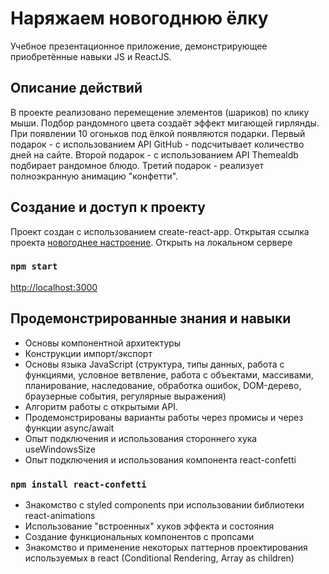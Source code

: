 # Наряжаем новогоднюю ёлку

Учебное презентационное приложение, демонстрирующее приобретённые навыки JS и ReactJS.

## Описание действий

В проекте реализовано перемещение элементов (шариков) по клику мыши. Подбор рандомного цвета создаёт эффект мигающей гирлянды. При появлении 10 огоньков под ёлкой появляются подарки. 
Первый подарок - с использованием API GitHub - подсчитывает количество дней на сайте.
Второй подарок - с использованием API Themealdb подбирает рандомное блюдо.
Третий подарок - реализует полноэкранную анимацию "конфетти".

## Создание и доступ к проекту

Проект создан с использованием create-react-app.
Открытая ссылка проекта [новогоднее настроение](https://zabalueva.github.io/react_first/).
Открыть на локальном сервере
### `npm start`
[http://localhost:3000](http://localhost:3000)


## Продемонстрированные знания и навыки

* Основы компонентной архитектуры
* Конструкции импорт/экспорт
* Основы языка JavaScript (структура, типы данных, работа с функциями, условное ветвление, работа с объектами, массивами, планирование, наследование, обработка ошибок, DOM-дерево, браузерные события, регулярные выражения)
* Алгоритм работы с открытыми API. 
* Продемонстрированы варианты работы через промисы и через функции async/await
* Опыт подключения и использования стороннего хука useWindowsSize
* Опыт подключения и использования компонента react-confetti
### `npm install react-confetti`
* Знакомство с styled components при использовании библиотеки react-animations
* Использование "встроенных" хуков эффекта и состояния
* Создание функциональных компонентов с пропсами
* Знакомство и применение некоторых паттернов проектирования используемых в react (Conditional Rendering, Array as children)


